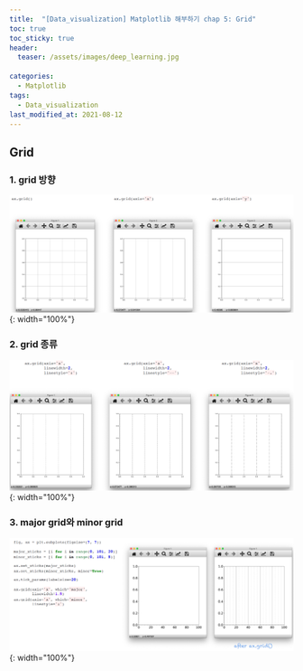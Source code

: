 ```yaml
---
title:  "[Data_visualization] Matplotlib 해부하기 chap 5: Grid"
toc: true
toc_sticky: true
header:
  teaser: /assets/images/deep_learning.jpg

categories:
  - Matplotlib
tags:
  - Data_visualization
last_modified_at: 2021-08-12
---  
```


## Grid

### 1. grid 방향

![](/assets/images/grid_1.png){: width="100%"}  

### 2. grid 종류

![](/assets/images/grid_2.png){: width="100%"}  

### 3. major grid와 minor grid

![](/assets/images/grid_3.png){: width="100%"}  